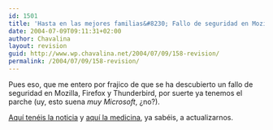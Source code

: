 ```yaml
---
id: 1501
title: 'Hasta en las mejores familias&#8230; Fallo de seguridad en Mozilla'
date: 2004-07-09T09:11:31+02:00
author: Chavalina
layout: revision
guid: http://www.wp.chavalina.net/2004/07/09/158-revision/
permalink: /2004/07/09/158-revision/
---
```

Pues eso, que me entero por <span class="alguien">frajico</span> de que se ha descubierto un fallo de seguridad en Mozilla, Firefox y Thunderbird, por suerte ya tenemos el parche (uy, esto suena _muy Microsoft_, &iquest;no?).

<a href=http://www.elmundo.es/navegante/2004/07/09/seguridad/1089362684.html target=&prime;_blank&prime;>Aqu&iacute; ten&eacute;is la noticia</a> y <a href=http://www.mozilla.org/security/shell.html target=&prime;_blank&prime;>aqu&iacute; la medicina</a>, ya sab&eacute;is, a actualizarnos.